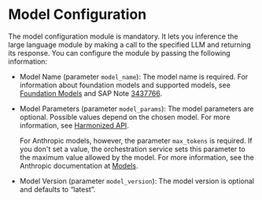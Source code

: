 <!-- loioc1bdb26ca11f4457a183df0940419113 -->

# Model Configuration

The model configuration module is mandatory. It lets you inference the large language module by making a call to the specified LLM and returning its response. You can configure the module by passing the following information:

-   Model Name \(parameter `model_name`\): The model name is required. For information about foundation models and supported models, see [Foundation Models](foundation-models-2d981fb.md) and SAP Note [3437766](https://me.sap.com/notes/3437766).

-   Model Parameters \(parameter `model_params`\): The model parameters are optional. Possible values depend on the chosen model. For more information, see [Harmonized API](harmonized-api-e99365f.md).

    For Anthropic models, however, the parameter `max_tokens` is required. If you don't set a value, the orchestration service sets this parameter to the maximum value allowed by the model. For more information, see the Anthropic documentation at [Models](https://docs.anthropic.com/en/docs/about-claude/models).

-   Model Version \(parameter `model_version`\): The model version is optional and defaults to “latest”.


